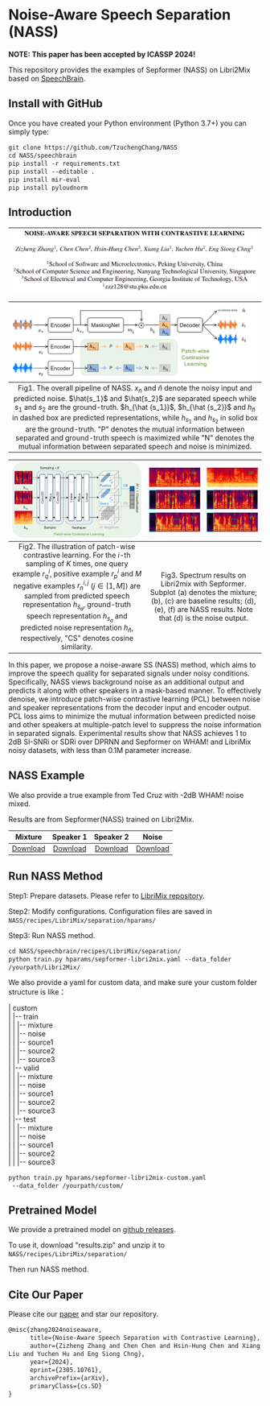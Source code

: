 # Noise-Aware Speech Separation (NASS)

**NOTE: This paper has been accepted by ICASSP 2024!**

This repository provides the examples of Sepformer (NASS) on Libri2Mix based on [SpeechBrain](https://github.com/speechbrain/speechbrain).

## Install with GitHub

Once you have created your Python environment (Python 3.7+) you can simply type:

```shell
git clone https://github.com/TzuchengChang/NASS
cd NASS/speechbrain
pip install -r requirements.txt
pip install --editable .
pip install mir-eval
pip install pyloudnorm
```

## Introduction

| ![Image 1](https://github.com/TzuchengChang/NASS/blob/main/speechbrain/resources/figure1.png) |
|:---------------------------------------------------------------------------------------------:|

| ![Image 2](https://github.com/TzuchengChang/NASS/blob/main/speechbrain/resources/figure.png) |
| :----------------------------------------------------------: |
| Fig1. The overall pipeline of NASS. $x_n$ and $\hat n$ denote the noisy input and predicted noise. $\hat{s_1}$ and $\hat{s_2}$ are separated speech while ${s_1}$ and ${s_2}$ are the ground-truth. $h_{\hat {s_1}}$, $h_{\hat {s_2}}$ and $h_{\hat n}$ in dashed box are predicted representations, while $h_{s_1}$ and $h_{s_2}$ in solid box are the ground-truth. "P" denotes the mutual information between separated and ground-truth speech is maximized while "N" denotes the mutual information between separated speech and noise is minimized. |

| <img src="https://github.com/TzuchengChang/NASS/blob/main/speechbrain/resources/figure2.png" alt="Image 3" style="zoom: 25%;" /> | <img src="https://github.com/TzuchengChang/NASS/blob/main/speechbrain/resources/figure3.png" alt="Image 4" style="zoom: 200%;" /> |
| :----------------------------------------------------------: | :----------------------------------------------------------: |
| Fig2.  The illustration of patch-wise contrastive learning. For the $i$-th sampling of $K$ times, one query example $r^i_q$, positive example $r^i_p$ and $M$ negative examples ${r_n^{i,j}}$ ($j \in [1,M]$) are sampled from predicted speech representation $h_{\hat s_a}$, ground-truth speech representation $h_{s_a}$ and predicted noise representation $h_{\hat n}$, respectively, "CS" denotes cosine similarity. | Fig3. Spectrum results on Libri2mix with Sepformer. Subplot (a) denotes the mixture; (b), (c) are baseline results; (d), (e), (f) are NASS results. Note that (d) is the noise output. |

In this paper, we propose a noise-aware SS (NASS) method, which aims to improve the speech quality for separated signals under noisy conditions. Specifically, NASS views background noise as an additional output and predicts it along with other speakers in a mask-based manner. To effectively denoise, we introduce patch-wise contrastive learning (PCL) between noise and speaker representations from the decoder input and encoder output. PCL loss aims to minimize the mutual information between predicted noise and other speakers at multiple-patch level to suppress the noise information in separated signals. Experimental results show that NASS achieves 1 to 2dB SI-SNRi or SDRi over DPRNN and Sepformer on WHAM! and LibriMix noisy datasets, with less than 0.1M parameter increase.

## NASS Example #####

We also provide a true example from Ted Cruz with -2dB WHAM! noise mixed. 

Results are from Sepformer(NASS) trained on Libri2Mix. 

|                           Mixture                            |                          Speaker 1                           |                          Speaker 2                           |                            Noise                             |
| :----------------------------------------------------------: | :----------------------------------------------------------: | :----------------------------------------------------------: | :----------------------------------------------------------: |
| [Download](https://github.com/TzuchengChang/NASS/raw/main/speechbrain/resources/item1_mix.wav) | [Download](https://github.com/TzuchengChang/NASS/raw/main/speechbrain/resources/item1_source1hat.wav) | [Download](https://github.com/TzuchengChang/NASS/raw/main/speechbrain/resources/item1_source2hat.wav) | [Download](https://github.com/TzuchengChang/NASS/raw/main/speechbrain/resources/item1_source3hat.wav) |

## Run NASS Method #####

Step1: Prepare datasets. 
Please refer to [LibriMix repository](https://github.com/JorisCos/LibriMix).

Step2: Modify configurations.
Configuration files are saved in `NASS/recipes/LibriMix/separation/hparams/`

Step3: Run NASS method.

```shell
cd NASS/speechbrain/recipes/LibriMix/separation/
python train.py hparams/sepformer-libri2mix.yaml --data_folder /yourpath/Libri2Mix/
```

We also provide a yaml for custom data, and make sure your custom folder structure is like：

| custom  
|   |-- train  
|   |   |-- mixture  
|   |   |-- noise  
|   |   |-- source1  
|   |   |-- source2  
|   |   |-- source3  
|   |-- valid  
|   |   |-- mixture  
|   |   |-- noise  
|   |   |-- source1  
|   |   |-- source2  
|   |   |-- source3  
|   |-- test  
|   |   |-- mixture  
|   |   |-- noise  
|   |   |-- source1  
|   |   |-- source2  
|   |   |-- source3

```shell
python train.py hparams/sepformer-libri2mix-custom.yaml
 --data_folder /yourpath/custom/
```

## Pretrained Model #####

We provide a pretrained model on [github releases](https://github.com/TzuchengChang/NASS/releases/tag/Pretrained_Model).

To use it, download "results.zip" and unzip it to `NASS/recipes/LibriMix/separation/`

Then run NASS method.

## Cite Our Paper #####

Please cite our [paper](https://arxiv.org/abs/2305.10761) and star our repository.

```
@misc{zhang2024noiseaware,
      title={Noise-Aware Speech Separation with Contrastive Learning}, 
      author={Zizheng Zhang and Chen Chen and Hsin-Hung Chen and Xiang Liu and Yuchen Hu and Eng Siong Chng},
      year={2024},
      eprint={2305.10761},
      archivePrefix={arXiv},
      primaryClass={cs.SD}
}
```
